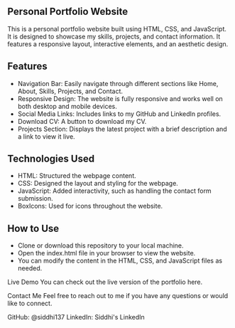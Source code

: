 ## Personal Portfolio Website
 
 This is a personal portfolio website built using HTML, CSS, and JavaScript. It is designed to showcase my skills, projects, and contact information. It features a responsive layout, interactive elements, and an aesthetic design.

## Features
- Navigation Bar: Easily navigate through different sections like Home, About, Skills, Projects, and Contact.
- Responsive Design: The website is fully responsive and works well on both desktop and mobile devices.
- Social Media Links: Includes links to my GitHub and LinkedIn profiles.
- Download CV: A button to download my CV.
- Projects Section: Displays the latest project with a brief description and a link to view it live.


## Technologies Used
- HTML: Structured the webpage content.
- CSS: Designed the layout and styling for the webpage.
- JavaScript: Added interactivity, such as handling the contact form submission.
- BoxIcons: Used for icons throughout the website.

## How to Use
- Clone or download this repository to your local machine.
- Open the index.html file in your browser to view the website.
- You can modify the content in the HTML, CSS, and JavaScript files as needed.


Live Demo
You can check out the live version of the portfolio here.

Contact Me
Feel free to reach out to me if you have any questions or would like to connect.

GitHub: @siddhi137
LinkedIn: Siddhi's LinkedIn




